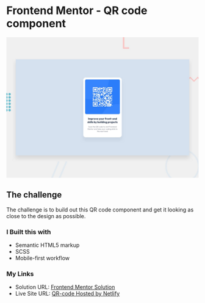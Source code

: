 # Frontend Mentor - QR code component

![Design preview for the QR code component coding challenge](./design/desktop-preview.jpg)

## The challenge

The challenge is to build out this QR code component and get it looking as close to the design as possible.

### I Built this with

- Semantic HTML5 markup
- SCSS
- Mobile-first workflow

### My Links

- Solution URL: [Frontend Mentor Solution](https://www.frontendmentor.io/solutions/qr-code-component-rJrVHaeQq)
- Live Site URL: [QR-code Hosted by Netlify](https://qr-code-tonyruizo.netlify.app/)
